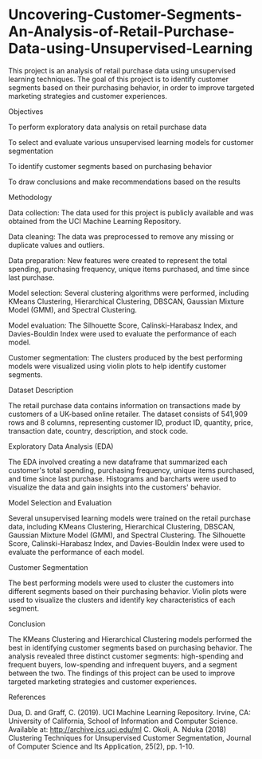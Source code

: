 # Uncovering-Customer-Segments-An-Analysis-of-Retail-Purchase-Data-using-Unsupervised-Learning

This project is an analysis of retail purchase data using unsupervised learning techniques. The goal of this project is to identify customer segments based on their purchasing behavior, in order to improve targeted marketing strategies and customer experiences.

Objectives

To perform exploratory data analysis on retail purchase data

To select and evaluate various unsupervised learning models for customer segmentation

To identify customer segments based on purchasing behavior

To draw conclusions and make recommendations based on the results

Methodology

Data collection: The data used for this project is publicly available and was obtained from the UCI Machine Learning Repository.

Data cleaning: The data was preprocessed to remove any missing or duplicate values and outliers.

Data preparation: New features were created to represent the total spending, purchasing frequency, unique items purchased, and time since last purchase.

Model selection: Several clustering algorithms were performed, including KMeans Clustering, Hierarchical Clustering, DBSCAN, Gaussian Mixture Model (GMM), and Spectral Clustering.

Model evaluation: The Silhouette Score, Calinski-Harabasz Index, and Davies-Bouldin Index were used to evaluate the performance of each model.

Customer segmentation: The clusters produced by the best performing models were visualized using violin plots to help identify customer segments.

Dataset Description

The retail purchase data contains information on transactions made by customers of a UK-based online retailer. The dataset consists of 541,909 rows and 8 columns, representing customer ID, product ID, quantity, price, transaction date, country, description, and stock code.

Exploratory Data Analysis (EDA)

The EDA involved creating a new dataframe that summarized each customer's total spending, purchasing frequency, unique items purchased, and time since last purchase. Histograms and barcharts were used to visualize the data and gain insights into the customers' behavior.

Model Selection and Evaluation

Several unsupervised learning models were trained on the retail purchase data, including KMeans Clustering, Hierarchical Clustering, DBSCAN, Gaussian Mixture Model (GMM), and Spectral Clustering. The Silhouette Score, Calinski-Harabasz Index, and Davies-Bouldin Index were used to evaluate the performance of each model.

Customer Segmentation

The best performing models were used to cluster the customers into different segments based on their purchasing behavior. Violin plots were used to visualize the clusters and identify key characteristics of each segment.

Conclusion

The KMeans Clustering and Hierarchical Clustering models performed the best in identifying customer segments based on purchasing behavior. The analysis revealed three distinct customer segments: high-spending and frequent buyers, low-spending and infrequent buyers, and a segment between the two. The findings of this project can be used to improve targeted marketing strategies and customer experiences.

References

Dua, D. and Graff, C. (2019). UCI Machine Learning Repository. Irvine, CA: University of California, School of Information and Computer Science. Available at: http://archive.ics.uci.edu/ml
C. Okoli, A. Nduka (2018) Clustering Techniques for Unsupervised Customer Segmentation, Journal of Computer Science and Its Application, 25(2), pp. 1-10.
